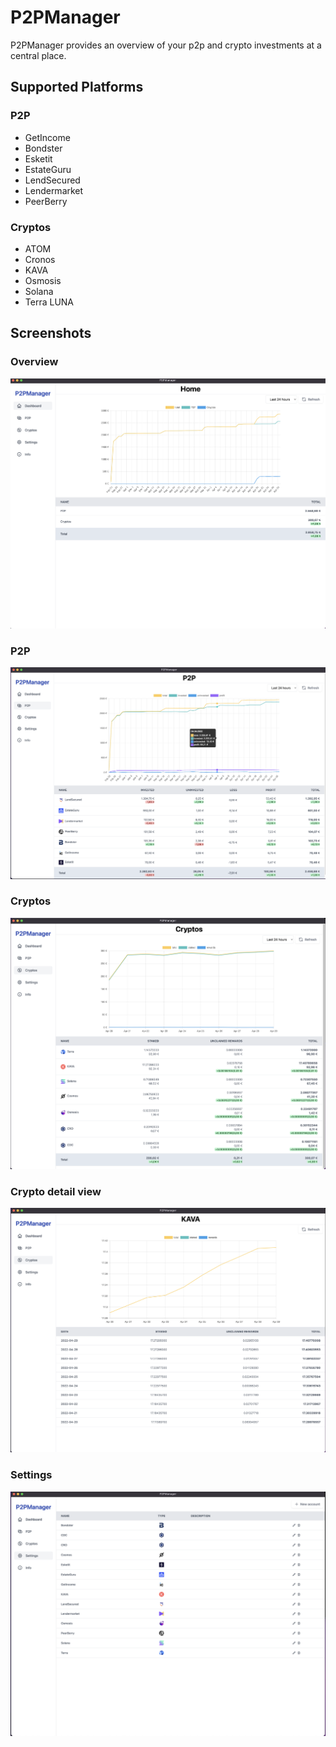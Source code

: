# P2PManager

P2PManager provides an overview of your p2p and crypto investments at a central place.

## Supported Platforms

### P2P

- GetIncome
- Bondster
- Esketit
- EstateGuru
- LendSecured
- Lendermarket
- PeerBerry

### Cryptos

- ATOM
- Cronos
- KAVA
- Osmosis
- Solana
- Terra LUNA


## Screenshots

### Overview
![Overview](https://raw.githubusercontent.com/exAphex/p2pmanager/main/assets/overview.png)

### P2P
![P2P](https://raw.githubusercontent.com/exAphex/p2pmanager/main/assets/p2p.png)

### Cryptos
![Cryptos](https://raw.githubusercontent.com/exAphex/p2pmanager/main/assets/cryptos.png)

### Crypto detail view
![Cryptodetail](https://raw.githubusercontent.com/exAphex/p2pmanager/main/assets/cryptodetail.png)

### Settings
![Settings](https://raw.githubusercontent.com/exAphex/p2pmanager/main/assets/settings.png)
